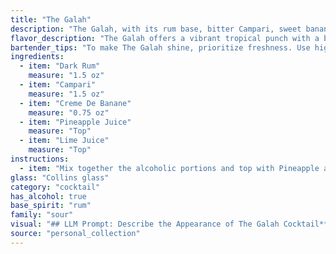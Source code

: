 ```yaml
---
title: "The Galah"
description: "The Galah, with its rum base, bitter Campari, sweet banana liqueur, and tropical fruit juices, is a vibrant take on the classic Tiki cocktail family.  While its specific origin is unclear, its flavors evoke the spirit of Polynesian-inspired cocktails that gained popularity in the mid-20th century. "
flavor_description: "The Galah offers a vibrant tropical punch with a bittersweet edge. The dark rum provides a rich, molasses sweetness that blends harmoniously with the creamy banana notes of Crème de Banane. Campari adds a bitter, citrusy complexity, while pineapple and lime juices contribute a refreshing acidity and tropical fruitiness. It's a playful balance of sweet, bitter, and tart, perfect for a warm evening. "
bartender_tips: "To make The Galah shine, prioritize freshness. Use high-quality dark rum for depth and a good Campari for its bitter bite.  Shake your cocktail well with ice to thoroughly chill and dilute it.  This helps balance the sweetness of the creme de banane and pineapple juice.  Finish with a lime wheel for a vibrant touch. "
ingredients:
  - item: "Dark Rum"
    measure: "1.5 oz"
  - item: "Campari"
    measure: "1.5 oz"
  - item: "Creme De Banane"
    measure: "0.75 oz"
  - item: "Pineapple Juice"
    measure: "Top"
  - item: "Lime Juice"
    measure: "Top"
instructions:
  - item: "Mix together the alcoholic portions and top with Pineapple and Lime juice."
glass: "Collins glass"
category: "cocktail"
has_alcohol: true
base_spirit: "rum"
family: "sour"
visual: "## LLM Prompt: Describe the Appearance of The Galah Cocktail**Imagine a cocktail called The Galah. It is made with the following ingredients:*** **Dark Rum:**  A deep, rich brown color.* **Campari:**  A vibrant, bright red hue.* **Creme De Banane:**  A creamy, pale yellow color with a hint of orange.* **Pineapple Juice:**  A bright, tropical yellow color.* **Lime Juice:**  A pale, almost translucent green.**Describe the appearance of this cocktail, considering factors like:*** **Color:** What is the overall color of the drink? Is it layered or blended?* **Texture:** Is it clear, cloudy, or thick? Are there any visible pieces of fruit or ice?* **Glassware:** What kind of glass would be best suited for this cocktail? **Focus on evoking the visual experience of this cocktail, appealing to senses like sight and touch.** "
source: "personal_collection"
---
```


